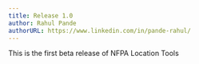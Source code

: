 ```yaml
---
title: Release 1.0
author: Rahul Pande
authorURL: https://www.linkedin.com/in/pande-rahul/
---
```


This is the first beta release of NFPA Location Tools
